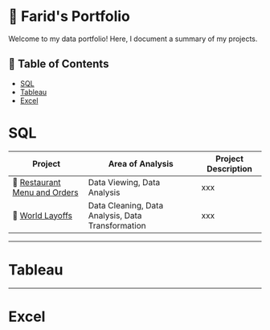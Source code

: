 # 📂 Farid's Portfolio

Welcome to my data portfolio! Here, I document a summary of my projects.

## 📑 Table of Contents
- [SQL](#sql)
- [Tableau](#tableau)
- [Excel](#excel)

# SQL

| Project | Area of Analysis | Project Description | 
|---|---|---|
| 🍝 [Restaurant Menu and Orders](https://github.com/Farid1270/Restaurant-Menu-and-Orders) | Data Viewing, Data Analysis | xxx | 
| 💼 [World Layoffs](https://github.com/katiehuangx/Covid-19-and-Impact-on-Malaysia-stock-market) | Data Cleaning, Data Analysis, Data Transformation | xxx |  

***

# Tableau

***

# Excel
